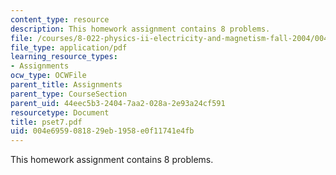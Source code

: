 ```yaml
---
content_type: resource
description: This homework assignment contains 8 problems.
file: /courses/8-022-physics-ii-electricity-and-magnetism-fall-2004/004e6959081829eb1958e0f11741e4fb_pset7.pdf
file_type: application/pdf
learning_resource_types:
- Assignments
ocw_type: OCWFile
parent_title: Assignments
parent_type: CourseSection
parent_uid: 44eec5b3-2404-7aa2-028a-2e93a24cf591
resourcetype: Document
title: pset7.pdf
uid: 004e6959-0818-29eb-1958-e0f11741e4fb
---
```

This homework assignment contains 8 problems.

